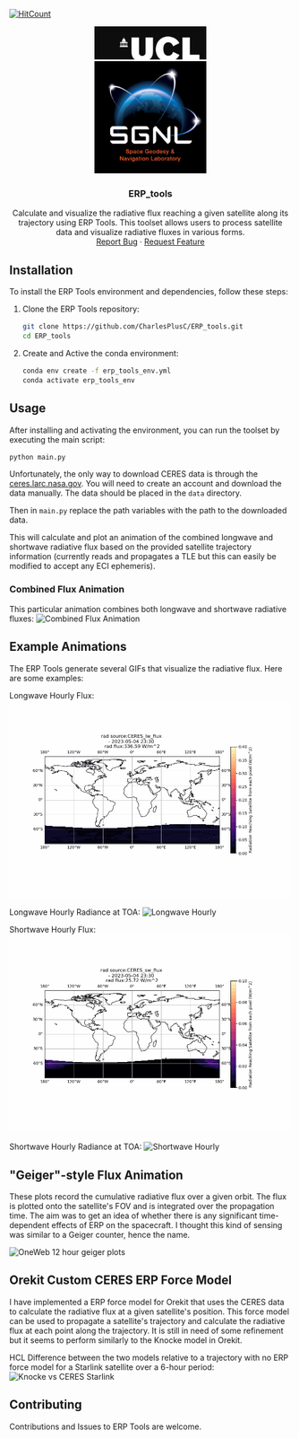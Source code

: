 [![HitCount](https://hits.dwyl.com/CharlesPlusC/ERP_tools.svg?style=flat-square&show=unique)](http://hits.dwyl.com/CharlesPlusC/ERP_tools)

<p align="center">
  <img src="misc/UCL-logo-black.jpg" alt="University Logo" width="200"><br/>
  <img src="misc/SGNL_logo_ColouronBlack.jpg" alt="Research Group Logo" width="200">
</p>

<h3 align="center">ERP_tools</h3>

<p align="center">
    Calculate and visualize the radiative flux reaching a given satellite along its trajectory using ERP Tools. This toolset allows users to process satellite data and visualize radiative fluxes in various forms.
  <br />
  <a href="https://github.com/CharlesPlusC/ERP_tools/issues">Report Bug</a>
  ·
  <a href="https://github.com/CharlesPlusC/ERP_tools/pulls">Request Feature</a>
</p>

## Installation

To install the ERP Tools environment and dependencies, follow these steps:

1. Clone the ERP Tools repository:
   ```bash
   git clone https://github.com/CharlesPlusC/ERP_tools.git
   cd ERP_tools

2. Create and Active the conda environment:
   ```bash
   conda env create -f erp_tools_env.yml
   conda activate erp_tools_env
   ```

## Usage

After installing and activating the environment, you can run the toolset by executing the main script:

```bash
python main.py
```

Unfortunately, the only way to download CERES data is through the [ceres.larc.nasa.gov](https://ceres-tool.larc.nasa.gov/ord-tool/jsp/SYN1degEd41Selection.jsp). You will need to create an account and download the data manually. The data should be placed in the `data` directory.

Then in `main.py` replace the path variables with the path to the downloaded data.

This will calculate and plot an animation of the combined longwave and shortwave radiative flux based on the provided satellite trajectory information (currently reads and propagates a TLE but this can easily be modified to accept any ECI ephemeris).

### Combined Flux Animation
This particular animation combines both longwave and shortwave radiative fluxes:
![Combined Flux Animation](output/FOV_sliced_data/combined_flux_animation_nipy.gif)

## Example Animations

The ERP Tools generate several GIFs that visualize the radiative flux. Here are some examples:

Longwave Hourly Flux:
![Longwave Hourly Flux](output/animations/oneweb_lw_hrly_flux.gif)

Longwave Hourly Radiance at TOA:
![Longwave Hourly](output/animations/oneweb_lw_hrly.gif)

Shortwave Hourly Flux:
![Shortwave Hourly Flux](output/animations/oneweb_sw_hrly_flux.gif)

Shortwave Hourly Radiance at TOA:
![Shortwave Hourly](output/animations/oneweb_sw_hrly.gif)

## "Geiger"-style Flux Animation

These plots record the cumulative radiative flux over a given orbit. The flux is plotted onto the satellite's FOV and is integrated over the propagation time. The aim was to get an idea of whether there is any significant time-dependent effects of ERP on the spacecraft. I thought this kind of sensing was similar to a Geiger counter, hence the name.

![OneWeb 12 hour geiger plots](output/FOV_sliced_data/geiger_plots/oneweb_1/cumulative_flux_anim.gif)

## Orekit Custom CERES ERP Force Model

I have implemented a ERP force model for Orekit that uses the CERES data to calculate the radiative flux at a given satellite's position. This force model can be used to propagate a satellite's trajectory and calculate the radiative flux at each point along the trajectory. It is still in need of some refinement but it seems to perform similarly to the Knocke model in Orekit.

HCL Difference between the two models relative to a trajectory with no ERP force model for a Starlink satellite over a 6-hour period:
![Knocke vs CERES Starlink](output/ERP_prop/SL_6hr_Knocke_vs_CERES.png)

## Contributing
Contributions and Issues to ERP Tools are welcome.